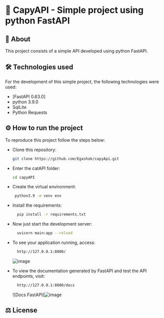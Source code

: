 
# 🎯 CapyAPI - Simple project using python FastAPI

## 📖 About

This project consists of a simple API developed using python FastAPI.

## 🛠 Technologies used

For the development of this simple project, the following technologies were used:

- [FastAPI 0.63.0]
- python 3.9.0
- SqlLite
- Python Requests

## ⚙ How to run the project

To reproduce this project follow the steps below:

- Clone this repository:

  ```sh
  git clone https://github.com/Egashok/capyApi.git
  ```

- Enter the catAPI folder:

  ```sh
  cd capyAPI
  ```

- Create the virtual environment:

  ``` sh
   python3.9 -m venv env
  ```
  
- Install the requirements:

  ```sh
    pip install -r requirements.txt
  ```

- Now just start the development server:

  ```sh
    uvicorn main:app --reload
  ```

- To see your application running, access:

  ```sh
    http://127.0.0.1:8000/
  ```
    ![image](https://github.com/Egashok/capyApi/assets/55044715/0ea6993d-7ca6-4240-ab94-bf5cfbbe31e8)



- To view the documentation generated by FastAPI and test the API endpoints, visit:

  ```sh
    http://127.0.0.1:8000/docs
  ```
  ![Docs FastAPI]![image](https://github.com/Egashok/capyApi/assets/55044715/b890a159-cc8b-4969-9251-de5c8354b57b)



## ⚖ License
